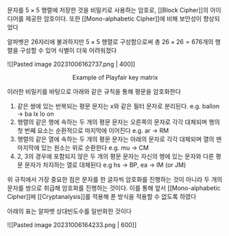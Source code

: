 
문자를 $5 \times 5$ 행렬에 저장한 것을 비밀키로 사용하는 암호로, [[Block Cipher]]의 아이디어를 제공한 암호이다. 또한 [[Mono-alphabetic Cipher]]에 비해 보안성이 향상되었다

알파벳은 26자리에 불과하지만 $5 \times 5$ 행렬로 구성함으로써 총 $26 \times 26 = 676$개의 행렬을 구성할 수 있어 식별이 더욱 어려워졌다

![[Pasted image 20231006162737.png | 400]]
<div align="center">
	Example of Playfair key matrix
</div>

이러한 비밀키를 바탕으로 아래와 같은 규칙을 통해 평문을 암호화한다
1. 같은 쌍에 있는 반복되는 평문 문자는 x와 같은 필터 문자로 분리된다. 
    e.g. ballon $\rightarrow$ ba lx lo on
2. 행렬의 같은 행에 속하는 두 개의 평문 문자는 오른쪽의 문자로 각각 대체되며 행의 첫 번째 요소는 순환적으로 마지막에 이어진다 
    e.g. ar $\rightarrow$ RM
3. 행렬의 같은 열에 속하는 두 개의 평문 문자는 아래의 문자로 각각 대체되며 열의 맨 마지막에 있는 원소는 위로 순환한다
    e.g. mu -> CM
4. 2, 3의 경우에 포함되지 않은 두 개의 평문 문자는 자신의 행에 있는 문자와 다른 평문 문자가 차지하는 열로 대체된다
    e.g hs $\rightarrow$ BP, ea $\rightarrow$ IM (or JM)

위 규칙에서 가장 중요한 점은 문자를 한 글자씩 암호화를 진행하는 것이 아니라 두 개의 문자를 쌍으로 취급해 암호화를 진행하는 것이다. 이를 통해 앞서 [[Mono-alphabetic Cipher]]에 [[Cryptanalysis]]를 적용해 푼 방식을 적용할 수 없도록 하였다

아래의 표는 알파벳 상대빈도수를 일반화한 것이다

![[Pasted image 20231006164233.png | 600]]